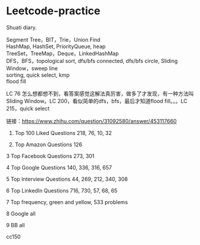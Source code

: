 # Leetcode-practice

Shuati diary.

Segment Tree，BIT，Trie，Union Find  
HashMap, HashSet, PriorityQueue, heap  
TreeSet，TreeMap，Deque，LinkedHashMap  
DFS，BFS，topological sort, dfs/bfs connected, dfs/bfs circle, Sliding Window，sweep line  
sorting, quick select, kmp  
flood fill  

LC 76 怎么想都想不到，看答案感觉这解法真厉害，做多了才发现，有一种方法叫Sliding Window。LC 200，看似简单的dfs，bfs，最后才知道flood fill。。。LC 215，quick select

链接：https://www.zhihu.com/question/31092580/answer/453117660


1. Top 100 Liked Questions
 218, 76, 10, 32

2. Top Amazon Questions
126

3 Top Facebook Questions
273, 301

4 Top Google Questions
140, 336, 316, 657

5 Top Interview Questions
44, 269, 212, 340, 308

6 Top LinkedIn Questions
716, 730, 57, 68, 65

7 Top frequency, green and yellow, 533 problems


8 Google all


9 BB all

cc150
